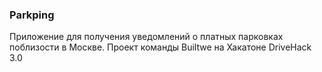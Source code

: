 ### Parkping
Приложение для получения уведомлений о платных парковках поблизости в Москве. Проект команды Builtwe на Хакатоне DriveHack 3.0
